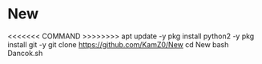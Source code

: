 # New

<<<<<<< COMMAND >>>>>>>>
apt update -y
pkg install python2 -y
pkg install git -y
git clone https://github.com/KamZ0/New
cd New
bash Dancok.sh
